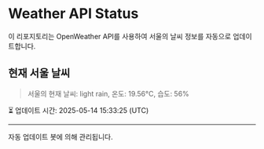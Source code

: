 
# Weather API Status

이 리포지토리는 OpenWeather API를 사용하여 서울의 날씨 정보를 자동으로 업데이트합니다.

## 현재 서울 날씨
> 서울의 현재 날씨: light rain, 온도: 19.56°C, 습도: 56%

⏳ 업데이트 시간: 2025-05-14 15:33:25 (UTC)

---
자동 업데이트 봇에 의해 관리됩니다.

